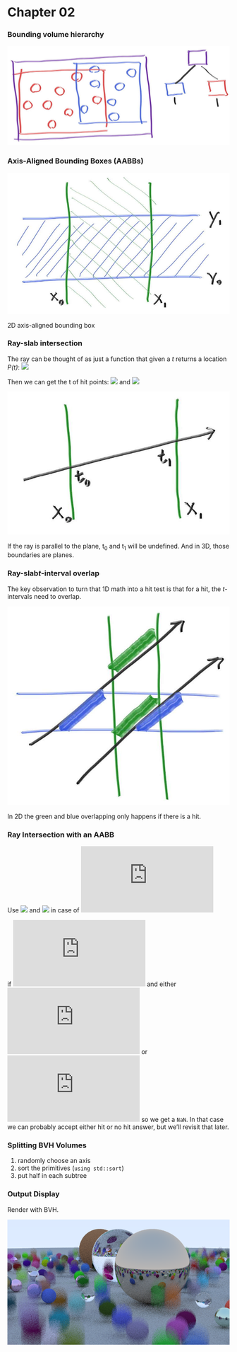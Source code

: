 # Chapter 02

### Bounding volume hierarchy

![fig.bvol-hierarchy](note%20images/fig.bvol-hierarchy.jpg)



### Axis-Aligned Bounding Boxes (AABBs)

![fig.2daabb](note%20images/fig.2daabb.jpg)

2D axis-aligned bounding box



### Ray-slab intersection

 The ray can be thought of as just a function that given a *t* returns a location *P(t)*: ![](http://latex.codecogs.com/gif.latex?\mathbf{P}(t)%20=%20\mathbf{A}%20+%20t%20\mathbf{b})

Then we can get the t of hit points: ![](http://latex.codecogs.com/gif.latex?t_0%20=%20\frac{x_0%20-%20A_x}{b_x}) and ![](http://latex.codecogs.com/gif.latex?t_1%20=%20\frac{x_1%20-%20A_x}{b_x})

![fig.ray-slab](note%20images/fig.ray-slab.jpg)

If the ray is parallel to the plane, t<sub>0</sub> and t<sub>1</sub> will be undefined. And in 3D, those boundaries are planes.



### Ray-slab*t*-interval overlap

The key observation to turn that 1D math into a hit test is that for a hit, the *t*-intervals need to overlap.

![fig.rstio](note%20images/fig.rstio.jpg)

 In 2D the green and blue overlapping only happens if there is a hit.



### Ray Intersection with an AABB

Use ![](http://latex.codecogs.com/gif.latex?t_{x0}%20=%20\min(%20\frac{x_0%20-%20A_x}{b_x},%20\frac{x_1%20-%20A_x}{b_x})) and ![](http://latex.codecogs.com/gif.latex?t_{x1}%20=%20\max(%20\frac{x_0%20-%20A_x}{b_x},%20\frac{x_1%20-%20A_x}{b_x})) in case of ![](http://latex.codecogs.com/gif.latex?b_x%20=%200)

if ![](http://latex.codecogs.com/gif.latex?b_x%20=%200) and either ![](http://latex.codecogs.com/gif.latex?x_0%20-%20A_x%20=%200) or ![](http://latex.codecogs.com/gif.latex?x_1%20-%20A_x%20=%200) so we get a `NaN`. In that case we can probably accept either hit or no hit answer, but we’ll revisit that later.



### Splitting BVH Volumes

1. randomly choose an axis
2. sort the primitives (`using std::sort`)
3. put half in each subtree



### Output Display

Render with BVH.

![output](output.png)